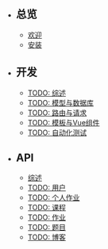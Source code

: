 - ## 总览
    - [欢迎](/{{route}}/{{version}}/overview)
    - [安装](/{{route}}/{{version}}/install)
- ## 开发
    - [TODO: 综述](#)
    - [TODO: 模型与数据库](#)
    - [TODO: 路由与请求](#)
    - [TODO: 模板与Vue组件](#)
    - [TODO: 自动化测试](#)
- ## API
    - [综述](/{{route}}/{{version}}/api/overview)
    - [TODO: 用户](#)
    - [TODO: 个人作业](#)
    - [TODO: 课程](#)
    - [TODO: 作业](#)
    - [TODO: 题目](#)
    - [TODO: 博客](#)